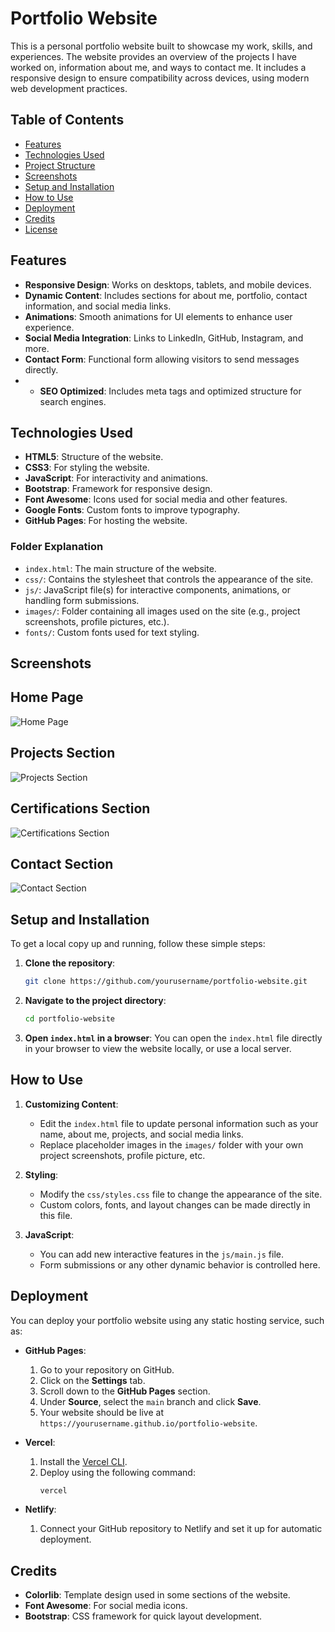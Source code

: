 # Portfolio Website

This is a personal portfolio website built to showcase my work, skills, and experiences. The website provides an overview of the projects I have worked on, information about me, and ways to contact me. It includes a responsive design to ensure compatibility across devices, using modern web development practices.

## Table of Contents
- [Features](#features)
- [Technologies Used](#technologies-used)
- [Project Structure](#project-structure)
- [Screenshots](#screenshots)
- [Setup and Installation](#setup-and-installation)
- [How to Use](#how-to-use)
- [Deployment](#deployment)
- [Credits](#credits)
- [License](#license)

## Features

- **Responsive Design**: Works on desktops, tablets, and mobile devices.
- **Dynamic Content**: Includes sections for about me, portfolio, contact information, and social media links.
- **Animations**: Smooth animations for UI elements to enhance user experience.
- **Social Media Integration**: Links to LinkedIn, GitHub, Instagram, and more.
- **Contact Form**: Functional form allowing visitors to send messages directly.
- - **SEO Optimized**: Includes meta tags and optimized structure for search engines.


## Technologies Used

- **HTML5**: Structure of the website.
- **CSS3**: For styling the website.
- **JavaScript**: For interactivity and animations.
- **Bootstrap**: Framework for responsive design.
- **Font Awesome**: Icons used for social media and other features.
- **Google Fonts**: Custom fonts to improve typography.
- **GitHub Pages**: For hosting the website.

### Folder Explanation

- `index.html`: The main structure of the website.
- `css/`: Contains the stylesheet that controls the appearance of the site.
- `js/`: JavaScript file(s) for interactive components, animations, or handling form submissions.
- `images/`: Folder containing all images used on the site (e.g., project screenshots, profile pictures, etc.).
- `fonts/`: Custom fonts used for text styling.

## Screenshots

## Home Page
![Home Page](https://github.com/user-attachments/assets/72a4e3fc-cf13-4bc0-b686-3e7fd4307577)

## Projects Section
![Projects Section](https://github.com/user-attachments/assets/ab65d2c1-7289-4385-8576-3f14ae020fc6)

## Certifications Section
![Certifications Section](https://github.com/user-attachments/assets/99d0452c-4de7-42d0-b36c-367b879eead2)

## Contact Section
![Contact Section](https://github.com/user-attachments/assets/aebfc30f-ba91-4a49-9a45-50eac5d80f3c)

## Setup and Installation

To get a local copy up and running, follow these simple steps:

1. **Clone the repository**:
    ```bash
    git clone https://github.com/yourusername/portfolio-website.git
    ```

2. **Navigate to the project directory**:
    ```bash
    cd portfolio-website
    ```

3. **Open `index.html` in a browser**:
    You can open the `index.html` file directly in your browser to view the website locally, or use a local server.

## How to Use

1. **Customizing Content**:
   - Edit the `index.html` file to update personal information such as your name, about me, projects, and social media links.
   - Replace placeholder images in the `images/` folder with your own project screenshots, profile picture, etc.
   
2. **Styling**:
   - Modify the `css/styles.css` file to change the appearance of the site.
   - Custom colors, fonts, and layout changes can be made directly in this file.

3. **JavaScript**:
   - You can add new interactive features in the `js/main.js` file.
   - Form submissions or any other dynamic behavior is controlled here.

## Deployment

You can deploy your portfolio website using any static hosting service, such as:

- **GitHub Pages**: 
   1. Go to your repository on GitHub.
   2. Click on the **Settings** tab.
   3. Scroll down to the **GitHub Pages** section.
   4. Under **Source**, select the `main` branch and click **Save**.
   5. Your website should be live at `https://yourusername.github.io/portfolio-website`.

- **Vercel**: 
   1. Install the [Vercel CLI](https://vercel.com/docs/cli).
   2. Deploy using the following command:
      ```bash
      vercel
      ```

- **Netlify**:
   1. Connect your GitHub repository to Netlify and set it up for automatic deployment.

## Credits

- **Colorlib**: Template design used in some sections of the website.
- **Font Awesome**: For social media icons.
- **Bootstrap**: CSS framework for quick layout development.


